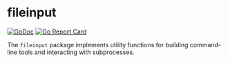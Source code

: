 # fileinput

[![GoDoc](https://img.shields.io/static/v1?label=godoc&message=reference&color=blue)](https://pkg.go.dev/github.com/creachadair/fileinput)
[![Go Report Card](https://goreportcard.com/badge/github.com/creachadair/atomicfile)](https://goreportcard.com/report/github.com/creachadair/fileinput)

The `fileinput` package implements utility functions for building command-line
tools and interacting with subprocesses.
